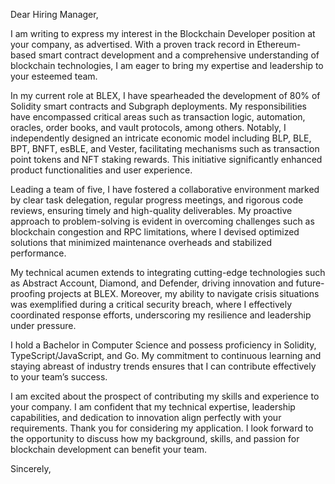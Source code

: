 Dear Hiring Manager,

I am writing to express my interest in the Blockchain Developer position at your company, as advertised. With a proven track record in Ethereum-based smart contract development and a comprehensive understanding of blockchain technologies, I am eager to bring my expertise and leadership to your esteemed team.

In my current role at BLEX, I have spearheaded the development of 80% of Solidity smart contracts and Subgraph deployments. My responsibilities have encompassed critical areas such as transaction logic, automation, oracles, order books, and vault protocols, among others. Notably, I independently designed an intricate economic model including BLP, BLE, BPT, BNFT, esBLE, and Vester, facilitating mechanisms such as transaction point tokens and NFT staking rewards. This initiative significantly enhanced product functionalities and user experience.

Leading a team of five, I have fostered a collaborative environment marked by clear task delegation, regular progress meetings, and rigorous code reviews, ensuring timely and high-quality deliverables. My proactive approach to problem-solving is evident in overcoming challenges such as blockchain congestion and RPC limitations, where I devised optimized solutions that minimized maintenance overheads and stabilized performance.

My technical acumen extends to integrating cutting-edge technologies such as Abstract Account, Diamond, and Defender, driving innovation and future-proofing projects at BLEX. Moreover, my ability to navigate crisis situations was exemplified during a critical security breach, where I effectively coordinated response efforts, underscoring my resilience and leadership under pressure.

I hold a Bachelor in Computer Science and possess proficiency in Solidity, TypeScript/JavaScript, and Go. My commitment to continuous learning and staying abreast of industry trends ensures that I can contribute effectively to your team’s success.

I am excited about the prospect of contributing my skills and experience to your company. I am confident that my technical expertise, leadership capabilities, and dedication to innovation align perfectly with your requirements. Thank you for considering my application. I look forward to the opportunity to discuss how my background, skills, and passion for blockchain development can benefit your team.

Sincerely,
